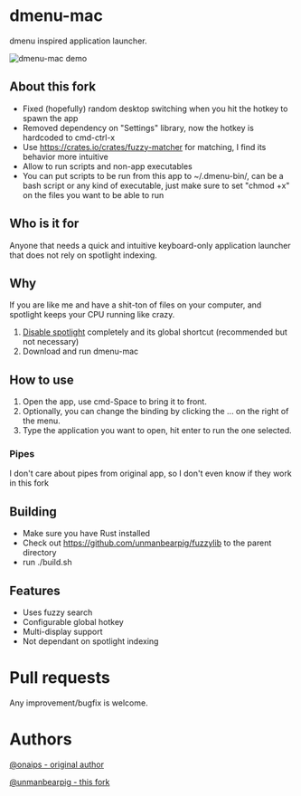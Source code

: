 
# dmenu-mac


dmenu inspired application launcher.

![dmenu-mac demo](./demo.gif)

## About this fork

- Fixed (hopefully) random desktop switching when you hit the hotkey to spawn the app
- Removed dependency on "Settings" library, now the hotkey is hardcoded to cmd-ctrl-x
- Use https://crates.io/crates/fuzzy-matcher for matching, I find its behavior more intuitive
- Allow to run scripts and non-app executables
- You can put scripts to be run from this app to ~/.dmenu-bin/, can be a bash script or any kind of executable, just make sure to set "chmod +x" on the files you want to be able to run

## Who is it for
Anyone that needs a quick and intuitive keyboard-only application launcher that does not rely on spotlight indexing.

## Why
If you are like me and have a shit-ton of files on your computer, and spotlight keeps your CPU running like crazy.

1. [Disable spotlight](https://www.google.com/search?q=disable+spotlight+completely) completely and its global shortcut (recommended but not necessary)
3. Download and run dmenu-mac

## How to use
1. Open the app, use cmd-Space to bring it to front.
2. Optionally, you can change the binding by clicking the ... on the right of the menu.
3. Type the application you want to open, hit enter to run the one selected.

### Pipes

I don't care about pipes from original app,
so I don't even know if they work in this fork

## Building

- Make sure you have Rust installed
- Check out https://github.com/unmanbearpig/fuzzylib to the parent directory
- run ./build.sh

## Features

- Uses fuzzy search
- Configurable global hotkey
- Multi-display support
- Not dependant on spotlight indexing

# Pull requests
Any improvement/bugfix is welcome.

# Authors

[@onaips - original author](https://twitter.com/onaips)

[@unmanbearpig - this fork](https://unmb.pw)
